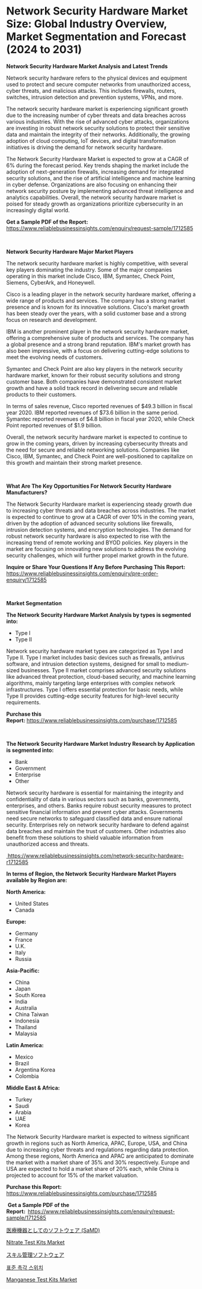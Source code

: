 <p><h1>Network Security Hardware Market Size: Global Industry Overview, Market Segmentation and Forecast (2024 to 2031)</h1></p><p><strong>Network Security Hardware Market Analysis and Latest Trends</strong></p>
<p><p>Network security hardware refers to the physical devices and equipment used to protect and secure computer networks from unauthorized access, cyber threats, and malicious attacks. This includes firewalls, routers, switches, intrusion detection and prevention systems, VPNs, and more.</p><p>The network security hardware market is experiencing significant growth due to the increasing number of cyber threats and data breaches across various industries. With the rise of advanced cyber attacks, organizations are investing in robust network security solutions to protect their sensitive data and maintain the integrity of their networks. Additionally, the growing adoption of cloud computing, IoT devices, and digital transformation initiatives is driving the demand for network security hardware.</p><p>The Network Security Hardware Market is expected to grow at a CAGR of 6% during the forecast period. Key trends shaping the market include the adoption of next-generation firewalls, increasing demand for integrated security solutions, and the rise of artificial intelligence and machine learning in cyber defense. Organizations are also focusing on enhancing their network security posture by implementing advanced threat intelligence and analytics capabilities. Overall, the network security hardware market is poised for steady growth as organizations prioritize cybersecurity in an increasingly digital world.</p></p>
<p><strong>Get a Sample PDF of the Report:&nbsp;</strong> <a href="https://www.reliablebusinessinsights.com/enquiry/request-sample/1712585">https://www.reliablebusinessinsights.com/enquiry/request-sample/1712585</a></p>
<p>&nbsp;</p>
<p><strong>Network Security Hardware Major Market Players</strong></p>
<p><p>The network security hardware market is highly competitive, with several key players dominating the industry. Some of the major companies operating in this market include Cisco, IBM, Symantec, Check Point, Siemens, CyberArk, and Honeywell.</p><p>Cisco is a leading player in the network security hardware market, offering a wide range of products and services. The company has a strong market presence and is known for its innovative solutions. Cisco's market growth has been steady over the years, with a solid customer base and a strong focus on research and development.</p><p>IBM is another prominent player in the network security hardware market, offering a comprehensive suite of products and services. The company has a global presence and a strong brand reputation. IBM's market growth has also been impressive, with a focus on delivering cutting-edge solutions to meet the evolving needs of customers.</p><p>Symantec and Check Point are also key players in the network security hardware market, known for their robust security solutions and strong customer base. Both companies have demonstrated consistent market growth and have a solid track record in delivering secure and reliable products to their customers.</p><p>In terms of sales revenue, Cisco reported revenues of $49.3 billion in fiscal year 2020. IBM reported revenues of $73.6 billion in the same period. Symantec reported revenues of $4.8 billion in fiscal year 2020, while Check Point reported revenues of $1.9 billion.</p><p>Overall, the network security hardware market is expected to continue to grow in the coming years, driven by increasing cybersecurity threats and the need for secure and reliable networking solutions. Companies like Cisco, IBM, Symantec, and Check Point are well-positioned to capitalize on this growth and maintain their strong market presence.</p></p>
<p>&nbsp;</p>
<p><strong>What Are The Key Opportunities For Network Security Hardware Manufacturers?</strong></p>
<p><p>The Network Security Hardware market is experiencing steady growth due to increasing cyber threats and data breaches across industries. The market is expected to continue to grow at a CAGR of over 10% in the coming years, driven by the adoption of advanced security solutions like firewalls, intrusion detection systems, and encryption technologies. The demand for robust network security hardware is also expected to rise with the increasing trend of remote working and BYOD policies. Key players in the market are focusing on innovating new solutions to address the evolving security challenges, which will further propel market growth in the future.</p></p>
<p><strong>Inquire or Share Your Questions If Any Before Purchasing This Report:</strong> <a href="https://www.reliablebusinessinsights.com/enquiry/pre-order-enquiry/1712585">https://www.reliablebusinessinsights.com/enquiry/pre-order-enquiry/1712585</a></p>
<p>&nbsp;</p>
<p><strong>Market Segmentation</strong></p>
<p><strong>The Network Security Hardware Market Analysis by types is segmented into:</strong></p>
<p><ul><li>Type I</li><li>Type II</li></ul></p>
<p><p>Network security hardware market types are categorized as Type I and Type II. Type I market includes basic devices such as firewalls, antivirus software, and intrusion detection systems, designed for small to medium-sized businesses. Type II market comprises advanced security solutions like advanced threat protection, cloud-based security, and machine learning algorithms, mainly targeting large enterprises with complex network infrastructures. Type I offers essential protection for basic needs, while Type II provides cutting-edge security features for high-level security requirements.</p></p>
<p><strong>Purchase this Report:&nbsp;</strong><a href="https://www.reliablebusinessinsights.com/purchase/1712585">https://www.reliablebusinessinsights.com/purchase/1712585</a></p>
<p>&nbsp;</p>
<p><strong>The Network Security Hardware Market Industry Research by Application is segmented into:</strong></p>
<p><ul><li>Bank</li><li>Government</li><li>Enterprise</li><li>Other</li></ul></p>
<p><p>Network security hardware is essential for maintaining the integrity and confidentiality of data in various sectors such as banks, governments, enterprises, and others. Banks require robust security measures to protect sensitive financial information and prevent cyber attacks. Governments need secure networks to safeguard classified data and ensure national security. Enterprises rely on network security hardware to defend against data breaches and maintain the trust of customers. Other industries also benefit from these solutions to shield valuable information from unauthorized access and threats.</p></p>
<p><a href="https://www.reliablebusinessinsights.com/network-security-hardware-r1712585">&nbsp;https://www.reliablebusinessinsights.com/network-security-hardware-r1712585</a></p>
<p><strong>In terms of Region, the Network Security Hardware Market Players available by Region are:</strong></p>
<p>
    <p> <strong> North America: </strong>
        <ul>
            <li>United States</li>
            <li>Canada</li>
        </ul>
        </p> 
    <p> <strong> Europe: </strong>
        <ul>
            <li>Germany</li>
            <li>France</li>
            <li>U.K.</li>
            <li>Italy</li>
            <li>Russia</li>
        </ul>
        </p> 
    <p> <strong> Asia-Pacific: </strong>
        <ul>
            <li>China</li>
            <li>Japan</li>
            <li>South Korea</li>
            <li>India</li>
            <li>Australia</li>
            <li>China Taiwan</li>
            <li>Indonesia</li>
            <li>Thailand</li>
            <li>Malaysia</li>
        </ul>
        </p> 
    <p> <strong> Latin America: </strong>
        <ul>
            <li>Mexico</li>
            <li>Brazil</li>
            <li>Argentina Korea</li>
            <li>Colombia</li>
        </ul>
        </p> 
    <p> <strong> Middle East & Africa: </strong>
        <ul>
            <li>Turkey</li>
            <li>Saudi</li>
            <li>Arabia</li>
            <li>UAE</li>
            <li>Korea</li>
        </ul>
    </p>
    </p>
<p><p>The Network Security Hardware market is expected to witness significant growth in regions such as North America, APAC, Europe, USA, and China due to increasing cyber threats and regulations regarding data protection. Among these regions, North America and APAC are anticipated to dominate the market with a market share of 35% and 30% respectively. Europe and USA are expected to hold a market share of 20% each, while China is projected to account for 15% of the market valuation.</p></p>
<p><strong>Purchase this Report: </strong><a href="https://www.reliablebusinessinsights.com/purchase/1712585">https://www.reliablebusinessinsights.com/purchase/1712585</a></p>
<p>&nbsp;<strong>Get a Sample PDF of the Report:&nbsp;&nbsp;</strong><a href="https://www.reliablebusinessinsights.com/enquiry/request-sample/1712585">https://www.reliablebusinessinsights.com/enquiry/request-sample/1712585</a></p>
<p><strong></strong></p>
<p><p><a href="https://github.com/avwofrml53535/Market-Research-Report-List-2/blob/main/9116733127374.md">医療機器としてのソフトウェア (SaMD)</a></p><p><a href="https://github.com/irfadac/Market-Research-Report-List-3/blob/main/nitrate-test-kits-market.md">Nitrate Test Kits Market</a></p><p><a href="https://github.com/JanickJohns/Market-Research-Report-List-1/blob/main/3766951127373.md">スキル管理ソフトウェア</a></p><p><a href="https://github.com/muchswr/Market-Research-Report-List-1/blob/main/2299936123818.md">표준 촉각 스위치</a></p><p><a href="https://github.com/ashepherd82/Market-Research-Report-List-5/blob/main/manganese-test-kits-market.md">Manganese Test Kits Market</a></p></p>